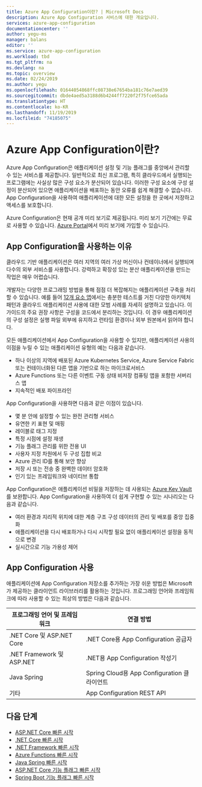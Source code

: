 ```yaml
---
title: Azure App Configuration이란? | Microsoft Docs
description: Azure App Configuration 서비스에 대한 개요입니다.
services: azure-app-configuration
documentationcenter: ''
author: yegu-ms
manager: balans
editor: ''
ms.service: azure-app-configuration
ms.workload: tbd
ms.tgt_pltfrm: na
ms.devlang: na
ms.topic: overview
ms.date: 02/24/2019
ms.author: yegu
ms.openlocfilehash: 01644054868ffc08738e67654ba181c76e7aed39
ms.sourcegitcommit: dbde4aed5a3188d6b4244ff7220f2f75fce65ada
ms.translationtype: HT
ms.contentlocale: ko-KR
ms.lasthandoff: 11/19/2019
ms.locfileid: "74185075"
---
```

# <a name="what-is-azure-app-configuration"></a>Azure App Configuration이란?

Azure App Configuration은 애플리케이션 설정 및 기능 플래그를 중앙에서 관리할 수 있는 서비스를 제공합니다. 일반적으로 최신 프로그램, 특히 클라우드에서 실행되는 프로그램에는 사실상 많은 구성 요소가 분산되어 있습니다. 이러한 구성 요소에 구성 설정이 분산되어 있으면 애플리케이션을 배포하는 동안 오류를 쉽게 해결할 수 없습니다. App Configuration을 사용하여 애플리케이션에 대한 모든 설정을 한 곳에서 저장하고 액세스를 보호합니다.

Azure Configuration은 현재 공개 미리 보기로 제공됩니다. 미리 보기 기간에는 무료로 사용할 수 있습니다. [Azure Portal](https://portal.azure.com)에서 미리 보기에 가입할 수 있습니다.

## <a name="why-use-app-configuration"></a>App Configuration을 사용하는 이유

클라우드 기반 애플리케이션은 여러 지역의 여러 가상 머신이나 컨테이너에서 실행되며 다수의 외부 서비스를 사용합니다. 강력하고 확장성 있는 분산 애플리케이션을 만드는 작업은 매우 어렵습니다.

개발자는 다양한 프로그래밍 방법을 통해 점점 더 복잡해지는 애플리케이션 구축을 처리할 수 있습니다. 예를 들어 [12개 요소 앱](https://12factor.net/)에서는 충분한 테스트를 거친 다양한 아키텍처 패턴과 클라우드 애플리케이션 사용에 대한 모범 사례를 자세히 설명하고 있습니다. 이 가이드의 주요 권장 사항은 구성을 코드에서 분리하는 것입니다. 이 경우 애플리케이션의 구성 설정은 실행 파일 외부에 유지하고 런타임 환경이나 외부 원본에서 읽어야 합니다.

모든 애플리케이션에서 App Configuration을 사용할 수 있지만, 애플리케이션 사용의 이점을 누릴 수 있는 애플리케이션 유형의 예는 다음과 같습니다.

* 하나 이상의 지역에 배포된 Azure Kubernetes Service, Azure Service Fabric 또는 컨테이너화된 다른 앱을 기반으로 하는 마이크로서비스
* Azure Functions 또는 다른 이벤트 구동 상태 비저장 컴퓨팅 앱을 포함한 서버리스 앱
* 지속적인 배포 파이프라인

App Configuration을 사용하면 다음과 같은 이점이 있습니다.

* 몇 분 안에 설정할 수 있는 완전 관리형 서비스
* 유연한 키 표현 및 매핑
* 레이블로 태그 지정
* 특정 시점에 설정 재생
* 기능 플래그 관리를 위한 전용 UI
* 사용자 지정 차원에서 두 구성 집합 비교
* Azure 관리 ID를 통해 보안 향상
* 저장 시 또는 전송 중 완벽한 데이터 암호화
* 인기 있는 프레임워크와 네이티브 통합

App Configuration은 애플리케이션 비밀을 저장하는 데 사용되는 [Azure Key Vault](https://azure.microsoft.com/services/key-vault/)를 보완합니다. App Configuration을 사용하여 더 쉽게 구현할 수 있는 시나리오는 다음과 같습니다.

* 여러 환경과 지리적 위치에 대한 계층 구조 구성 데이터의 관리 및 배포를 중앙 집중화
* 애플리케이션을 다시 배포하거나 다시 시작할 필요 없이 애플리케이션 설정을 동적으로 변경
* 실시간으로 기능 가용성 제어

## <a name="use-app-configuration"></a>App Configuration 사용

애플리케이션에 App Configuration 저장소를 추가하는 가장 쉬운 방법은 Microsoft가 제공하는 클라이언트 라이브러리를 활용하는 것입니다. 프로그래밍 언어와 프레임워크에 따라 사용할 수 있는 최상의 방법은 다음과 같습니다.

| 프로그래밍 언어 및 프레임워크 | 연결 방법 |
|---|---|
| .NET Core 및 ASP.NET Core | .NET Core용 App Configuration 공급자 |
| .NET Framework 및 ASP.NET | .NET용 App Configuration 작성기 |
| Java Spring | Spring Cloud용 App Configuration 클라이언트 |
| 기타 | App Configuration REST API |

## <a name="next-steps"></a>다음 단계

* [ASP.NET Core 빠른 시작](./quickstart-aspnet-core-app.md)
* [.NET Core 빠른 시작](./quickstart-dotnet-core-app.md)
* [.NET Framework 빠른 시작](./quickstart-dotnet-app.md)
* [Azure Functions 빠른 시작](./quickstart-azure-functions-csharp.md)
* [Java Spring 빠른 시작](./quickstart-java-spring-app.md)
* [ASP.NET Core 기능 플래그 빠른 시작](./quickstart-feature-flag-aspnet-core.md)
* [Spring Boot 기능 플래그 빠른 시작](./quickstart-feature-flag-spring-boot.md)
